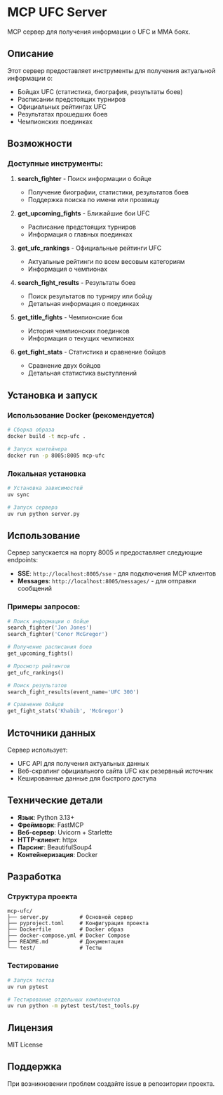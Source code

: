 # MCP UFC Server

MCP сервер для получения информации о UFC и MMA боях.

## Описание

Этот сервер предоставляет инструменты для получения актуальной информации о:
- Бойцах UFC (статистика, биография, результаты боев)
- Расписании предстоящих турниров
- Официальных рейтингах UFC
- Результатах прошедших боев
- Чемпионских поединках

## Возможности

### Доступные инструменты:

1. **search_fighter** - Поиск информации о бойце
   - Получение биографии, статистики, результатов боев
   - Поддержка поиска по имени или прозвищу

2. **get_upcoming_fights** - Ближайшие бои UFC
   - Расписание предстоящих турниров
   - Информация о главных поединках

3. **get_ufc_rankings** - Официальные рейтинги UFC
   - Актуальные рейтинги по всем весовым категориям
   - Информация о чемпионах

4. **search_fight_results** - Результаты боев
   - Поиск результатов по турниру или бойцу
   - Детальная информация о поединках

5. **get_title_fights** - Чемпионские бои
   - История чемпионских поединков
   - Информация о текущих чемпионах

6. **get_fight_stats** - Статистика и сравнение бойцов
   - Сравнение двух бойцов
   - Детальная статистика выступлений

## Установка и запуск

### Использование Docker (рекомендуется)

```bash
# Сборка образа
docker build -t mcp-ufc .

# Запуск контейнера
docker run -p 8005:8005 mcp-ufc
```

### Локальная установка

```bash
# Установка зависимостей
uv sync

# Запуск сервера
uv run python server.py
```

## Использование

Сервер запускается на порту 8005 и предоставляет следующие endpoints:

- **SSE**: `http://localhost:8005/sse` - для подключения MCP клиентов
- **Messages**: `http://localhost:8005/messages/` - для отправки сообщений

### Примеры запросов:

```python
# Поиск информации о бойце
search_fighter('Jon Jones')
search_fighter('Conor McGregor')

# Получение расписания боев
get_upcoming_fights()

# Просмотр рейтингов
get_ufc_rankings()

# Поиск результатов
search_fight_results(event_name='UFC 300')

# Сравнение бойцов
get_fight_stats('Khabib', 'McGregor')
```

## Источники данных

Сервер использует:
- UFC API для получения актуальных данных
- Веб-скрапинг официального сайта UFC как резервный источник
- Кешированные данные для быстрого доступа

## Технические детали

- **Язык**: Python 3.13+
- **Фреймворк**: FastMCP
- **Веб-сервер**: Uvicorn + Starlette
- **HTTP-клиент**: httpx
- **Парсинг**: BeautifulSoup4
- **Контейнеризация**: Docker

## Разработка

### Структура проекта

```
mcp-ufc/
├── server.py          # Основной сервер
├── pyproject.toml     # Конфигурация проекта
├── Dockerfile         # Docker образ
├── docker-compose.yml # Docker Compose
├── README.md          # Документация
└── test/              # Тесты
```

### Тестирование

```bash
# Запуск тестов
uv run pytest

# Тестирование отдельных компонентов
uv run python -m pytest test/test_tools.py
```

## Лицензия

MIT License

## Поддержка

При возникновении проблем создайте issue в репозитории проекта. 